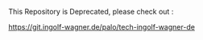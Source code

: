 This Repository is Deprecated, please check out : 

https://git.ingolf-wagner.de/palo/tech-ingolf-wagner-de
